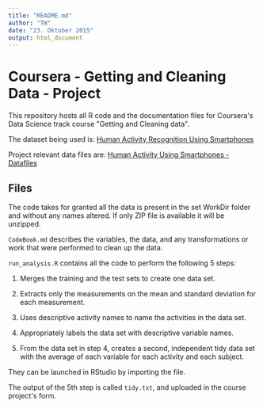 ```yaml
---
title: "README.md"
author: "TW"
date: "23. Oktober 2015"
output: html_document
---
```


Coursera - Getting and Cleaning Data - Project
==============================================

This repository hosts all R code and the documentation files for Coursera's Data Science track course "Getting and Cleaning data".

The dataset being used is: [Human Activity Recognition Using Smartphones](http://archive.ics.uci.edu/ml/datasets/Human+Activity+Recognition+Using+Smartphones)


Project relevant data files are: [Human Activity Using Smartphones - Datafiles](https://d396qusza40orc.cloudfront.net/getdata%2Fprojectfiles%2FUCI%20HAR%20Dataset.zip)


## Files

The code takes for granted all the data is present in the set WorkDir folder and without any names altered. If only ZIP file is available it will be unzipped.

`CodeBook.md` describes the variables, the data, and any transformations or work that were performed to clean up the data.

`run_analysis.R` contains all the code to perform the following 5 steps:

1. Merges the training and the test sets to create one data set.

2. Extracts only the measurements on the mean and standard deviation for each measurement.

3. Uses descriptive activity names to name the activities in the data set.

4. Appropriately labels the data set with descriptive variable names.

5. From the data set in step 4, creates a second, independent tidy data set with the average of each variable for each activity and each subject.

They can be launched in RStudio by importing the file.

The output of the 5th step is called `tidy.txt`, and uploaded in the course project's form.

